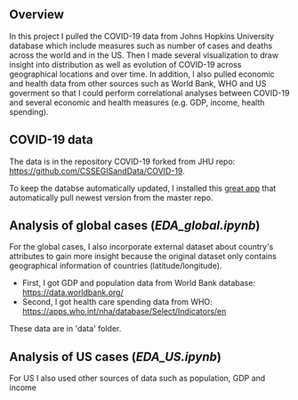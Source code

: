 ## Overview
In this project I pulled the COVID-19 data from Johns Hopkins University database which include measures such as number of cases and deaths across the world and in the US. Then I made several visualization to draw insight into distribution as well as evolution of COVID-19 across geographical locations and over time. In addition, I also pulled economic and health data from other sources such as World Bank, WHO and US goverment so that I could perform correlational analyses between COVID-19 and several economic and health measures (e.g. GDP, income, health spending).

## COVID-19 data
The data is in the repository COVID-19 forked from JHU repo: https://github.com/CSSEGISandData/COVID-19.

To keep the databse automatically updated, I installed this [great app](https://github.com/wei/pull) that automatically pull newest version from the master repo.

## Analysis of global cases (*EDA_global.ipynb*)
For the global cases, I also incorporate external dataset about country's attributes to gain more insight because the original dataset only contains geographical information of countries (latitude/longitude).

* First, I got GDP and population data from World Bank database: https://data.worldbank.org/
* Second, I got health care spending data from WHO: https://apps.who.int/nha/database/Select/Indicators/en

These data are in 'data' folder.

## Analysis of US cases (*EDA_US.ipynb*)
For US I also used other sources of data such as population, GDP and income
